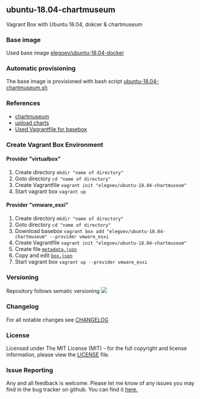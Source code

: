 ## ubuntu-18.04-chartmuseum
Vagrant Box with Ubuntu 18.04, dokcer & chartmuseum

### Base image
Used base image [elegoev/ubuntu-18.04-docker](https://app.vagrantup.com/elegoev/boxes/ubuntu-18.04-docker)

### Automatic provisioning
The base image is provisioned with bash script [ubuntu-18.04-chartmuseum.sh](https://github.com/elegoev/vagrant-ubuntu1804-chartmuseum/blob/master/provisioning/ubuntu-18.04-chartmuseum.sh)

### References
- [chartmuseum](https://chartmuseum.com)
- [upload charts](https://chartmuseum.com/docs/#uploading-a-chart-package)
- [Used Vagrantfile for basebox](https://github.com/elegoev/vagrant-ubuntu-18.04/blob/master/jenkins/vagrant/esxi/_Vagrantfile)

###  Create Vagrant Box Environment
#### Provider "virtualbox"
1. Create directory `mkdir "name of directory"`
1. Goto directory `cd "name of directory"`
1. Create Vagrantfile `vagrant init "elegoev/ubuntu-18.04-chartmuseum"`
1. Start vagrant box `vagrant up`

#### Provider "vmware_esxi"
1. Create directory `mkdir "name of directory"`
1. Goto directory `cd "name of directory"`
1. Download basebox `vagrant box add "elegoev/ubuntu-18.04-chartmuseum" --provider vmware_esxi`
1. Create Vagrantfile `vagrant init "elegoev/ubuntu-18.04-chartmuseum"`
1. Create file [`metadata.json`](https://github.com/elegoev/vagrant-ubuntu-18.04/blob/master/jenkins/vagrant/metadata.json.tpl)
1. Copy and edit [`box.json`](https://github.com/elegoev/vagrant-ubuntu-18.04/blob/master/jenkins/vagrant/box.json.tpl)
1. Start vagrant box `vagrant up --provider vmware_esxi`

### Versioning
Repository follows sematic versioning  [![](https://img.shields.io/badge/semver-2.0.0-green.svg)](http://semver.org)

### Changelog
For all notable changes see [CHANGELOG](https://github.com/elegoev/basebox-ubuntu-18.04-chartmuseum/blob/master/CHANGELOG.md)

### License
Licensed under The MIT License (MIT) - for the full copyright and license information, please view the [LICENSE](https://github.com/elegoev/basebox-ubuntu-18.04-chartmuseum/blob/master/LICENSE) file.

### Issue Reporting
Any and all feedback is welcome.  Please let me know of any issues you may find in the bug tracker on github. You can find it [here. ](https://github.com/elegoev/basebox-ubuntu-18.04-chartmuseum/issues)
